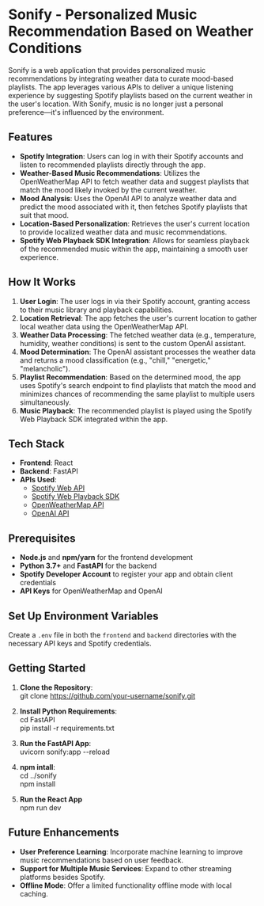 # Sonify - Personalized Music Recommendation Based on Weather Conditions

Sonify is a web application that provides personalized music recommendations by integrating weather data to curate mood-based playlists. The app leverages various APIs to deliver a unique listening experience by suggesting Spotify playlists based on the current weather in the user's location. With Sonify, music is no longer just a personal preference—it's influenced by the environment.

## Features

- **Spotify Integration**: Users can log in with their Spotify accounts and listen to recommended playlists directly through the app.
- **Weather-Based Music Recommendations**: Utilizes the OpenWeatherMap API to fetch weather data and suggest playlists that match the mood likely invoked by the current weather.
- **Mood Analysis**: Uses the OpenAI API to analyze weather data and predict the mood associated with it, then fetches Spotify playlists that suit that mood.
- **Location-Based Personalization**: Retrieves the user's current location to provide localized weather data and music recommendations.
- **Spotify Web Playback SDK Integration**: Allows for seamless playback of the recommended music within the app, maintaining a smooth user experience.

## How It Works

1. **User Login**: The user logs in via their Spotify account, granting access to their music library and playback capabilities.
2. **Location Retrieval**: The app fetches the user's current location to gather local weather data using the OpenWeatherMap API.
3. **Weather Data Processing**: The fetched weather data (e.g., temperature, humidity, weather conditions) is sent to the custom OpenAI assistant.
4. **Mood Determination**: The OpenAI assistant processes the weather data and returns a mood classification (e.g., "chill," "energetic," "melancholic").
5. **Playlist Recommendation**: Based on the determined mood, the app uses Spotify's search endpoint to find playlists that match the mood and minimizes chances of recommending the same playlist to multiple users simultaneously.
6. **Music Playback**: The recommended playlist is played using the Spotify Web Playback SDK integrated within the app.

## Tech Stack

- **Frontend**: React
- **Backend**: FastAPI
- **APIs Used**:
  - [Spotify Web API](https://developer.spotify.com/documentation/web-api/)
  - [Spotify Web Playback SDK](https://developer.spotify.com/documentation/web-playback-sdk/)
  - [OpenWeatherMap API](https://openweathermap.org/api)
  - [OpenAI API](https://beta.openai.com/)

## Prerequisites

- **Node.js** and **npm/yarn** for the frontend development
- **Python 3.7+** and **FastAPI** for the backend
- **Spotify Developer Account** to register your app and obtain client credentials
- **API Keys** for OpenWeatherMap and OpenAI

## Set Up Environment Variables

Create a `.env` file in both the `frontend` and `backend` directories with the necessary API keys and Spotify credentials.

## Getting Started

1. **Clone the Repository**:  
   git clone https://github.com/your-username/sonify.git

2. **Install Python Requirements**:  
   cd FastAPI  
   pip install -r requirements.txt

3. **Run the FastAPI App**:  
   uvicorn sonify:app --reload

4. **npm intall**:  
   cd ../sonify  
   npm install

5. **Run the React App**  
   npm run dev

## Future Enhancements

- **User Preference Learning**: Incorporate machine learning to improve music recommendations based on user feedback.
- **Support for Multiple Music Services**: Expand to other streaming platforms besides Spotify.
- **Offline Mode**: Offer a limited functionality offline mode with local caching.
